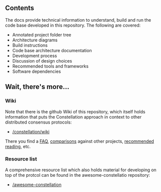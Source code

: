 ## Contents
The docs provide technical information to understand, build and run the code base
developed in this repository. The following are covered:

* Annotated project folder tree
* Architecture diagrams
* Build instructions
* Code base architecture documentation
* Development process
* Discussion of design choices
* Recommended tools and frameworks
* Software dependencies

## Wait, there's more...
### Wiki
Note that there is the github Wiki of this repository, which itself holds
information that puts the Constellation approach in context to other distributed
consensus protocols:

* [/constellation/wiki](https://github.com/Constellation-Labs/constellation/wiki)

There you find a 
[FAQ](https://github.com/Constellation-Labs/constellation/wiki/FAQ), 
[comparisons](https://github.com/Constellation-Labs/constellation/wiki/Comparisons-to-other-protocols)
against other projects, 
[recommended reading](https://github.com/Constellation-Labs/constellation/wiki/Recommended-Reading), 
etc.

### Resource list
A comprehensive resource list which also holds material for developing on top of
the protcol can be found in the awesome-constellatio repository:

* [/awesome-constellation](https://github.com/Constellation-Labs/awesome-constellation)
